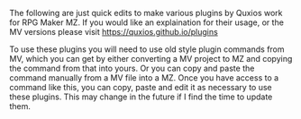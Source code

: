 The following are just quick edits to make various plugins by Quxios work for RPG Maker MZ. If you would like an explaination for their usage, or the MV versions please visit https://quxios.github.io/plugins

To use these plugins you will need to use old style plugin commands from MV, which you can get by either converting a MV project to MZ and copying the command from that into yours. Or you can copy and paste the command manually from a MV file into a MZ. Once you have access to a command like this, you can copy, paste and edit it as necessary to use these plugins. This may change in the future if I find the time to update them.
